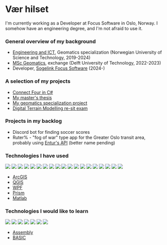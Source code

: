 # Vær hilset

I'm currently working as a Developer at Focus Software in Oslo, Norway. I somehow have an engineering degree, and I'm not afraid to use it. 

### General overview of my background
- [Engineering and ICT](https://www.ntnu.edu/studies/mting), Geomatics specialization (Norwegian University of Science and Technology, 2019-2024)
- [MSc Geomatics](https://www.tudelft.nl/onderwijs/opleidingen/masters/gm/msc-geomatics), exchange (Delft University of Technology, 2022-2023)
- Developer, [Sogelink Focus Software](https://www.focus.no/) (2024-)

### A selection of my projects
- [Connect Four in C#](https://github.com/rkh00/CSharpConnectFour)
- [My master's thesis](https://github.com/rkh00/master)
- [My geomatics specialization project](https://github.com/rkh00/tba4560)
- [Digital Terrain Modelling re-sit exam](https://github.com/rkh00/dtm_resit)

### Projects in my backlog
- Discord bot for finding soccer scores
- Ruter% - "fog of war" type app for the Greater Oslo transit area, probably using [Entur's API](https://developer.entur.org/) (better name pending)

### Technologies I have used
<a href="https://www.python.org/"><img src="https://img.shields.io/badge/python%20-%2314354C.svg?&style=for-the-badge&logo=python&logoColor=white"/></a>
<a href="https://matplotlib.org/"><img src="https://img.shields.io/badge/Matplotlib-%23ffffff.svg?style=for-the-badge&logo=Matplotlib&logoColor=black"/></a>
<a href="https://numpy.org/"><img src="https://img.shields.io/badge/numpy-%23013243.svg?style=for-the-badge&logo=numpy&logoColor=white"/></a>
<a href="https://pandas.pydata.org/"><img src="https://img.shields.io/badge/pandas-%23150458.svg?style=for-the-badge&logo=pandas&logoColor=white"/></a>
<a href="https://pytorch.org/"><img src="https://img.shields.io/badge/PyTorch-%23EE4C2C.svg?style=for-the-badge&logo=PyTorch&logoColor=white"/></a>
<a href="https://scikit-learn.org/stable/index.html"><img src="https://img.shields.io/badge/scikit--learn-%23F7931E.svg?style=for-the-badge&logo=scikit-learn&logoColor=white"/></a>
<a href="https://scipy.org/"><img src="https://img.shields.io/badge/SciPy-%230C55A5.svg?style=for-the-badge&logo=scipy&logoColor=%white"/></a>
<a href="https://www.tensorflow.org/"><img src="https://img.shields.io/badge/TensorFlow-%23FF6F00.svg?style=for-the-badge&logo=TensorFlow&logoColor=white"/></a>
<a href="https://www.java.com/en/"><img src="https://img.shields.io/badge/java-%23ED8B00.svg?&style=for-the-badge&logo=java&logoColor=white"/></a>
<a href="https://en.wikipedia.org/wiki/HTML5"><img src="https://img.shields.io/badge/html5%20-%23E34F26.svg?&style=for-the-badge&logo=html5&logoColor=white"/></a>
<a href="https://en.wikipedia.org/wiki/Cascading_Style_Sheets"><img src="https://img.shields.io/badge/css3%20-%231572B6.svg?&style=for-the-badge&logo=css3&logoColor=white"/></a>
<a href="https://en.wikipedia.org/wiki/JavaScript"><img src="https://img.shields.io/badge/javascript%20-%23323330.svg?&style=for-the-badge&logo=javascript&logoColor=%23F7DF1E"/></a>
<a href="https://www.typescriptlang.org/"><img src="https://img.shields.io/badge/typescript-%23007ACC.svg?style=for-the-badge&logo=typescript&logoColor=white"/></a>
<a href="https://reactjs.org/"><img src="https://img.shields.io/badge/react-%2320232a.svg?style=for-the-badge&logo=react&logoColor=%2361DAFB"/></a>
<a href="https://git-scm.com/"><img src="https://img.shields.io/badge/git%20-%23F05033.svg?&style=for-the-badge&logo=git&logoColor=white"/></a>
<a href="https://dotnet.microsoft.com/en-us/languages/csharp"><img src="https://img.shields.io/badge/c%23-%23239120.svg?style=for-the-badge&logo=csharp&logoColor=white"/></a>
<a href="https://www.mysql.com/"><img src="https://img.shields.io/badge/mysql-4479A1.svg?style=for-the-badge&logo=mysql&logoColor=white"/></a>
<a href="https://www.postgresql.org/"><img src="https://img.shields.io/badge/postgres-%23316192.svg?style=for-the-badge&logo=postgresql&logoColor=white"/></a>
<a href="https://www.latex-project.org/"><img src="https://img.shields.io/badge/latex-%23008080.svg?style=for-the-badge&logo=latex&logoColor=white"/></a>
- [ArcGIS](https://www.arcgis.com/index.html)
- [QGIS](https://qgis.org/)
- [WPF](https://visualstudio.microsoft.com/vs/features/wpf/)
- [Prism](https://prismlibrary.com/)
- [Matlab](https://www.mathworks.com/products/matlab.html)

### Technologies I would like to learn
<a href="https://en.wikipedia.org/wiki/C_(programming_language)"><img src="https://img.shields.io/badge/C-00599C?style=for-the-badge&logo=c&logoColor=white"/></a>
<a href="https://archlinux.org/"><img src="https://img.shields.io/badge/Arch%20Linux-1793D1?logo=arch-linux&logoColor=fff&style=for-the-badge"/></a>
<a href="https://www.scala-lang.org/"><img src="https://img.shields.io/badge/scala-%23DC322F.svg?style=for-the-badge&logo=scala&logoColor=white"/></a>
<a href="https://www.rust-lang.org/"><img src="https://img.shields.io/badge/rust-%23000000.svg?style=for-the-badge&logo=rust&logoColor=white"/></a>
<a href="https://www.ruby-lang.org/en/"><img src="https://img.shields.io/badge/ruby-%23CC342D.svg?style=for-the-badge&logo=ruby&logoColor=white"/></a>
<a href="https://www.lua.org/"><img src="https://img.shields.io/badge/lua-%232C2D72.svg?style=for-the-badge&logo=lua&logoColor=white"/></a>
<a href="https://julialang.org/"><img src="https://img.shields.io/badge/-Julia-9558B2?style=for-the-badge&logo=julia&logoColor=white"/></a>
- [Assembly](https://en.wikipedia.org/wiki/Assembly_language)
- [BASIC](https://en.wikipedia.org/wiki/BASIC)

<!--
**rkh00/rkh00** is a ✨ _special_ ✨ repository because its `README.md` (this file) appears on your GitHub profile.

Here are some ideas to get you started:

- 🔭 I’m currently working on ...
- 🌱 I’m currently learning ...
- 👯 I’m looking to collaborate on ...
- 🤔 I’m looking for help with ...
- 💬 Ask me about ...
- 📫 How to reach me: ...
- 😄 Pronouns: ...
- ⚡ Fun fact: ...
-->
